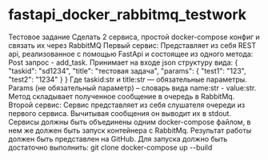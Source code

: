 # fastapi_docker_rabbitmq_testwork
Тестовое задание
Сделать 2 сервиса, простой docker-compose конфиг и связать их через RabbitMQ
Первый сервис:
Представляет из себя REST api, реализованное с помощью FastApi и состоящее из одного метода:
Post запрос - add_task. Принимает на входе json структуру вида:
{
	"taskid": "sd1234",
	"title": "тестовая задача",
	"params": {
		"test1": "123",
		"test2": "1234"
	}
}
Где taskid:str и title:str — обязательные параметры. Params (не обязательный параметр) – словарь вида name:str - value:str. 
Метод складывает полученное сообщение в очередь в RabbitMq.
Второй сервис:
Сервис представляет из себя слушателя очереди из первого сервиса. Вычитывая сообщения он выводит их в stdout.
Сервисы должны быть объединены одним docker-compose файлом, в нем же должен быть запуск контейнера с RabbitMq.
Результат работы должен быть представлен на GitHub. Для запуска должно быть достаточно выполнить:
git clone
docker-compose up --build
